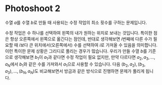 # Photoshoot 2

수열 $a$를 수열 $b$로 만들 때 사용되는 수정 작업의 최소 횟수를 구하는 문제입니다.

수정 작업은 수 하나를 선택하여 왼쪽의 내가 원하는 위치로 보내는 것입니다.
특이한 점은 항상 오른쪽에서 왼쪽으로 옮긴다는 점인데, 반대로 생각해보면 $i$번째에 다른 수가 필요할 때 $i$보다 큰 위치에서(오른쪽에서) 수를 선택하여 $i$로 가져올 수 있음을 의미합니다.
이런 특이한 문제 상황은 그리디로 풀리는 경우가 많습니다.
우리가 만들 수열 $b$를 기준으로 생각해보면 $b_1$이 $a_1$과 같다면 수정 작업이 필요 없지만, 만약 다르다면 $a_2, a_3,...,a_N$에서 $b_1$와 같은 수를 가져와서 $a_1$으로 사용할 수 있습니다. 다음 $(b_2, a_2), (b_3, a_3),...,(b_N, a_N)$도 비교해보면서 방금과 같은 방식으로 진행하면 문제가 풀리게 됩니다.
